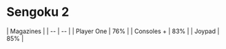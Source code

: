 # Sengoku 2

| Magazines |
| -- | -- |
| Player One | 76% |
| Consoles + | 83% |
| Joypad     | 85% |
